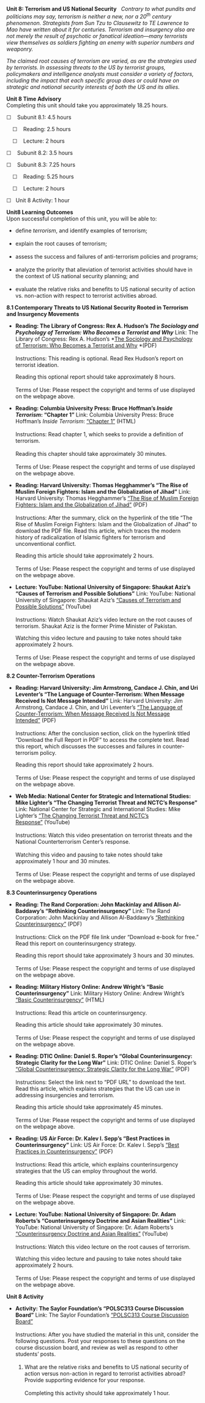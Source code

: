 **Unit 8: Terrorism and US National Security** <span id="8"></span> 
*Contrary to what pundits and politicians may say, terrorism is neither
a new, nor a 20<sup>th</sup> century phenomenon. Strategists from Sun
Tzu to Clausewitz to TE Lawrence to Mao have written about it for
centuries. Terrorism and insurgency also are not merely the result of
psychotic or fanatical ideation—many terrorists view themselves as
soldiers fighting an enemy with superior numbers and weaponry.*  
  
 *The claimed root causes of terrorism are varied, as are the strategies
used by terrorists. In assessing threats to the US by terrorist groups,
policymakers and intelligence analysts must consider a variety of
factors, including the impact that each specific group does or could
have on strategic and national security interests of both the US and its
allies.*

**Unit 8 Time Advisory**  
Completing this unit should take you approximately 18.25 hours.  
  
 ☐    Subunit 8.1: 4.5 hours  
  
     ☐    Reading: 2.5 hours  
  
     ☐    Lecture: 2 hours  
  
 ☐    Subunit 8.2: 3.5 hours  
  
 ☐    Subunit 8.3: 7.25 hours  
  
     ☐    Reading: 5.25 hours  
  
     ☐    Lecture: 2 hours  
  
 ☐   Unit 8 Activity: 1 hour

**Unit8 Learning Outcomes**  
Upon successful completion of this unit, you will be able to:  
-   define *terrorism*, and identify examples of terrorism;  
      
-   explain the root causes of terrorism;  
      
-   assess the success and failures of anti-terrorism policies and
    programs;  
      
-   analyze the priority that alleviation of terrorist activities should
    have in the context of US national security planning; and  
      
-   evaluate the relative risks and benefits to US national security of
    action vs. non-action with respect to terrorist activities abroad.

**8.1 Contemporary Threats to US National Security Rooted in Terrorism
and Insurgency Movements** <span id="8.1"></span> 
-   **Reading: The Library of Congress: Rex A. Hudson’s *The Sociology
    and Psychology of Terrorism: Who Becomes a Terrorist and Why***
    Link: The Library of Congress: Rex A. Hudson’s *[The Sociology and
    Psychology of Terrorism: Who Becomes a Terrorist and
    Why](http://www.loc.gov/rr/frd/pdf-files/Soc_Psych_of_Terrorism.pdf) *(PDF)  
        
     Instructions: This reading is optional. Read Rex Hudson’s report on
    terrorist ideation.    
      
     Reading this optional report should take approximately 8 hours.  
        
     Terms of Use: Please respect the copyright and terms of use
    displayed on the webpage above.

-   **Reading: Columbia University Press: Bruce Hoffman’s *Inside
    Terrorism*: “Chapter 1”**
    Link: Columbia University Press: Bruce Hoffman’s *Inside Terrorism*:
    [“Chapter
    1”](http://www.nytimes.com/books/first/h/hoffman-terrorism.html) (HTML)  
        
     Instructions: Read chapter 1, which seeks to provide a definition
    of terrorism.  
        
     Reading this chapter should take approximately 30 minutes.  
        
     Terms of Use: Please respect the copyright and terms of use
    displayed on the webpage above.

-   **Reading: Harvard University: Thomas Hegghammer’s “The Rise of
    Muslim Foreign Fighters: Islam and the Globalization of Jihad”**
    Link: Harvard University: Thomas Hegghammer’s [“The Rise of Muslim
    Foreign Fighters: Islam and the Globalization
    of Jihad”](http://belfercenter.ksg.harvard.edu/publication/20601/rise_of_muslim_foreign_fighters.html?breadcrumb=%2Fproject%2F58%2Fquarterly_journal%3Fparent_id%3D46) (PDF)  
        
     Instructions: After the summary, click on the hyperlink of the
    title “The Rise of Muslim Foreign Fighters: Islam and the
    Globalization of Jihad” to download the PDF file. Read this article,
    which traces the modern history of radicalization of Islamic
    fighters for terrorism and unconventional conflict.  
      
     Reading this article should take approximately 2 hours.  
        
     Terms of Use: Please respect the copyright and terms of use
    displayed on the webpage above.

-   **Lecture: YouTube: National University of Singapore: Shaukat Aziz’s
    “Causes of Terrorism and Possible Solutions”**
    Link: YouTube: National University of Singapore: Shaukat Aziz’s
    [“Causes of Terrorism and Possible
    Solutions”](http://www.youtube.com/watch?v=1QaJD6k4QZA) (YouTube)  
        
     Instructions: Watch Shaukat Aziz’s video lecture on the root causes
    of terrorism. Shaukat Aziz is the former Prime Minister of
    Pakistan.  
      
     Watching this video lecture and pausing to take notes should take
    approximately 2 hours.  
        
     Terms of Use: Please respect the copyright and terms of use
    displayed on the webpage above.

**8.2 Counter-Terrorism Operations** <span id="8.2"></span> 
-   **Reading: Harvard University: Jim Armstrong, Candace J. Chin, and
    Uri Leventer’s “The Language of Counter-Terrorism: When Message
    Received Is Not Message Intended”**
    Link: Harvard University: Jim Armstrong, Candace J. Chin, and Uri
    Leventer’s [“The Language of Counter-Terrorism: When Message
    Received Is Not Message
    Intended”](http://belfercenter.ksg.harvard.edu/publication/18459/language_of_counterterrorism.html?breadcrumb=%2Fpublication%2Fby_type%2Freport%3Fgroupby%3D2%26filter%3D113) (PDF)  
        
     Instructions: After the conclusion section, click on the hyperlink
    titled “Download the Full Report in PDF” to access the complete
    text. Read this report, which discusses the successes and failures
    in counter-terrorism policy.  
      
     Reading this report should take approximately 2 hours.  
        
     Terms of Use: Please respect the copyright and terms of use
    displayed on the webpage above.

-   **Web Media: National Center for Strategic and International
    Studies: Mike Lighter’s “The Changing Terrorist Threat and NCTC’s
    Response”**
    Link: National Center for Strategic and International Studies: Mike
    Lighter’s [“The Changing Terrorist Threat and NCTC’s
    Response”](http://www.youtube.com/watch?v=GbYgdT4osGY) (YouTube)  
        
     Instructions: Watch this video presentation on terrorist threats
    and the National Counterterrorism Center’s response.  
        
     Watching this video and pausing to take notes should take
    approximately 1 hour and 30 minutes.  
        
     Terms of Use: Please respect the copyright and terms of use
    displayed on the webpage above.

**8.3 Counterinsurgency Operations** <span id="8.3"></span> 
-   **Reading: The Rand Corporation: John Mackinlay and Allison
    Al-Baddawy’s “Rethinking Counterinsurgency”**
    Link: The Rand Corporation: John Mackinlay and Allison Al-Baddawy’s
    [“Rethinking
    Counterinsurgency”](http://www.rand.org/pubs/monographs/MG595z5.html) (PDF)  
        
     Instructions: Click on the PDF file link under “Download e-book for
    free.” Read this report on counterinsurgency strategy.  
      
     Reading this report should take approximately 3 hours and 30
    minutes.  
        
     Terms of Use: Please respect the copyright and terms of use
    displayed on the webpage above.

-   **Reading: Military History Online: Andrew Wright’s “Basic
    Counterinsurgency”**
    Link: Military History Online: Andrew Wright’s [“Basic
    Counterinsurgency”](http://www.militaryhistoryonline.com/general/articles/counterinsurgency.aspx) (HTML)  
        
     Instructions: Read this article on counterinsurgency.  
      
     Reading this article should take approximately 30 minutes.  
        
     Terms of Use: Please respect the copyright and terms of use
    displayed on the webpage above.

-   **Reading: DTIC Online: Daniel S. Roper’s “Global Counterinsurgency:
    Strategic Clarity for the Long War”**
    Link: DTIC Online: Daniel S. Roper’s [“Global Counterinsurgency:
    Strategic Clarity for the Long
    War”](http://oai.dtic.mil/oai/oai?verb=getRecord&metadataPrefix=html&identifier=ADA490623) (PDF)  
        
     Instructions: Select the link next to “PDF URL” to download the
    text. Read this article, which explains strategies that the US can
    use in addressing insurgencies and terrorism.  
      
     Reading this article should take approximately 45 minutes.  
        
     Terms of Use: Please respect the copyright and terms of use
    displayed on the webpage above.

-   **Reading: US Air Force: Dr. Kalev I. Sepp’s “Best Practices in
    Counterinsurgency”**
    Link: US Air Force: Dr. Kalev I. Sepp’s [“Best Practices in
    Counterinsurgency”](http://www.au.af.mil/au/awc/awcgate/milreview/sepp.pdf) (PDF)  
        
     Instructions: Read this article, which explains counterinsurgency
    strategies that the US can employ throughout the world.  
      
     Reading this article should take approximately 30 minutes.  
        
     Terms of Use: Please respect the copyright and terms of use
    displayed on the webpage above.

-   **Lecture: YouTube: National University of Singapore: Dr. Adam
    Roberts’s “Counterinsurgency Doctrine and Asian Realities”**
    Link: YouTube: National University of Singapore: Dr. Adam Roberts’s
    [“Counterinsurgency Doctrine and Asian
    Realities”](http://www.youtube.com/watch?v=N02-AscpaYw) (YouTube)  
        
     Instructions: Watch this video lecture on the root causes of
    terrorism.  
      
     Watching this video lecture and pausing to take notes should take
    approximately 2 hours.  
        
     Terms of Use: Please respect the copyright and terms of use
    displayed on the webpage above.

**Unit 8 Activity** <span id="8.4"></span> 
-   **Activity: The Saylor Foundation’s “POLSC313 Course Discussion
    Board”**
    Link: The Saylor Foundation’s [“POLSC313 Course Discussion
    Board”](http://forums.saylor.org/topic/unit-8-discussion-forum/?view=all)  
        
     Instructions: After you have studied the material in this unit,
    consider the following questions. Post your responses to these
    questions on the course discussion board, and review as well as
    respond to other students’ posts.  
        
     1. What are the relative risks and benefits to US national security
    of action versus non-action in regard to terrorist activities
    abroad? Provide supporting evidence for your response.  
        
     Completing this activity should take approximately 1 hour.


